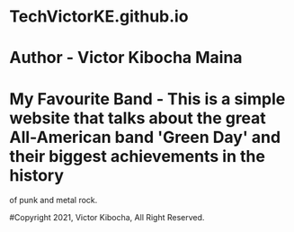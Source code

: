 # TechVictorKE.github.io
# Author - Victor Kibocha Maina
# My Favourite Band - This is a simple website that talks about the great All-American band 'Green Day' and their biggest achievements in the history 
  of punk and metal rock.

#Copyright 2021, Victor Kibocha, All Right Reserved.
